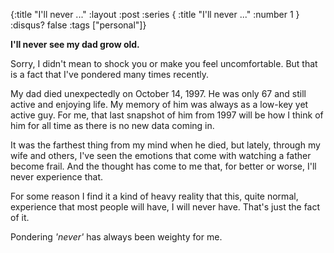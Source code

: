 {:title "I'll never ..."
 :layout :post
 :series {
   :title "I'll never ..."
   :number 1
  }
 :disqus? false
 :tags ["personal"]}

__I'll never see my dad grow old.__

Sorry, I didn't mean to shock you or make you feel uncomfortable. But that is a fact that I've pondered many times recently.

My dad died unexpectedly on October 14, 1997. He was only 67 and still active and enjoying life. My memory of him was always as a low-key yet active guy. For me, that last snapshot of him from 1997 will be how I think of him for all time as there is no new data coming in.

It was the farthest thing from my mind when he died, but lately, through my wife and others, I've seen the emotions that come with watching a father become frail. And the thought has come to me that, for better or worse, I'll never experience that.

For some reason I find it a kind of heavy reality that this, quite normal, experience that most people will have, I will never have. That's just the fact of it.

Pondering _'never'_ has always been weighty for me.
